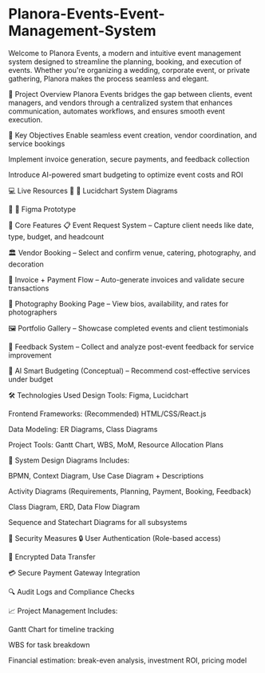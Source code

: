 # Planora-Events-Event-Management-System
Welcome to Planora Events, a modern and intuitive event management system designed to streamline the planning, booking, and execution of events. Whether you're organizing a wedding, corporate event, or private gathering, Planora makes the process seamless and elegant.

📌 Project Overview
Planora Events bridges the gap between clients, event managers, and vendors through a centralized system that enhances communication, automates workflows, and ensures smooth event execution.

🎯 Key Objectives
Enable seamless event creation, vendor coordination, and service bookings

Implement invoice generation, secure payments, and feedback collection

Introduce AI-powered smart budgeting to optimize event costs and ROI

💻 Live Resources
🔗 📐 Lucidchart System Diagrams

🎨 🎯 Figma Prototype

🧩 Core Features
📋 Event Request System – Capture client needs like date, type, budget, and headcount

🏛 Vendor Booking – Select and confirm venue, catering, photography, and decoration

💸 Invoice + Payment Flow – Auto-generate invoices and validate secure transactions

📸 Photography Booking Page – View bios, availability, and rates for photographers

🖼 Portfolio Gallery – Showcase completed events and client testimonials

📨 Feedback System – Collect and analyze post-event feedback for service improvement

🧠 AI Smart Budgeting (Conceptual) – Recommend cost-effective services under budget

🛠 Technologies Used
Design Tools: Figma, Lucidchart

Frontend Frameworks: (Recommended) HTML/CSS/React.js

Data Modeling: ER Diagrams, Class Diagrams

Project Tools: Gantt Chart, WBS, MoM, Resource Allocation Plans

🧠 System Design Diagrams
Includes:

BPMN, Context Diagram, Use Case Diagram + Descriptions

Activity Diagrams (Requirements, Planning, Payment, Booking, Feedback)

Class Diagram, ERD, Data Flow Diagram

Sequence and Statechart Diagrams for all subsystems

🔐 Security Measures
🔒 User Authentication (Role-based access)

🔐 Encrypted Data Transfer

💳 Secure Payment Gateway Integration

🔍 Audit Logs and Compliance Checks

📈 Project Management
Includes:

Gantt Chart for timeline tracking

WBS for task breakdown

Financial estimation: break-even analysis, investment ROI, pricing model




